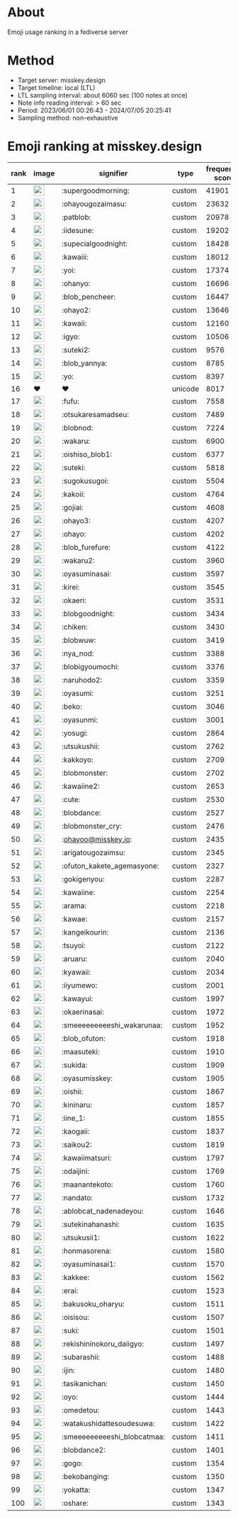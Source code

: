 # About
Emoji usage ranking in a fediverse server

# Method
- Target server: misskey.design
- Target timeline: local (LTL)
- LTL sampling interval: about 6060 sec (100 notes at once)
- Note info reading interval: > 60 sec
- Period: 2023/06/01 00:26:43 - 2024/07/05 20:25:41 
- Sampling method: non-exhaustive

# Emoji ranking at misskey.design

|rank|image|signifier|type|frequency score|
|----|----|----|----|----|
|1|<img height="24" src="https://misskey.design/emoji/supergoodmorning.webp">|:supergoodmorning:|custom|41901|
|2|<img height="24" src="https://misskey.design/emoji/ohayougozaimasu.webp">|:ohayougozaimasu:|custom|23632|
|3|<img height="24" src="https://misskey.design/emoji/patblob.webp">|:patblob:|custom|20978|
|4|<img height="24" src="https://misskey.design/emoji/iidesune.webp">|:iidesune:|custom|19202|
|5|<img height="24" src="https://misskey.design/emoji/supecialgoodnight.webp">|:supecialgoodnight:|custom|18428|
|6|<img height="24" src="https://misskey.design/emoji/kawaiii.webp">|:kawaiii:|custom|18012|
|7|<img height="24" src="https://misskey.design/emoji/yoi.webp">|:yoi:|custom|17374|
|8|<img height="24" src="https://misskey.design/emoji/ohanyo.webp">|:ohanyo:|custom|16696|
|9|<img height="24" src="https://misskey.design/emoji/blob_pencheer.webp">|:blob_pencheer:|custom|16447|
|10|<img height="24" src="https://misskey.design/emoji/ohayo2.webp">|:ohayo2:|custom|13646|
|11|<img height="24" src="https://misskey.design/emoji/kawaii.webp">|:kawaii:|custom|12160|
|12|<img height="24" src="https://misskey.design/emoji/igyo.webp">|:igyo:|custom|10506|
|13|<img height="24" src="https://misskey.design/emoji/suteki2.webp">|:suteki2:|custom|9576|
|14|<img height="24" src="https://misskey.design/emoji/blob_yannya.webp">|:blob_yannya:|custom|8785|
|15|<img height="24" src="https://misskey.design/emoji/yo.webp">|:yo:|custom|8397|
|16|❤|❤|unicode|8017|
|17|<img height="24" src="https://misskey.design/emoji/fufu.webp">|:fufu:|custom|7558|
|18|<img height="24" src="https://misskey.design/emoji/otsukaresamadseu.webp">|:otsukaresamadseu:|custom|7489|
|19|<img height="24" src="https://misskey.design/emoji/blobnod.webp">|:blobnod:|custom|7224|
|20|<img height="24" src="https://misskey.design/emoji/wakaru.webp">|:wakaru:|custom|6900|
|21|<img height="24" src="https://misskey.design/emoji/oishiso_blob1.webp">|:oishiso_blob1:|custom|6377|
|22|<img height="24" src="https://misskey.design/emoji/suteki.webp">|:suteki:|custom|5818|
|23|<img height="24" src="https://misskey.design/emoji/sugokusugoi.webp">|:sugokusugoi:|custom|5504|
|24|<img height="24" src="https://misskey.design/emoji/kakoii.webp">|:kakoii:|custom|4764|
|25|<img height="24" src="https://misskey.design/emoji/gojiai.webp">|:gojiai:|custom|4608|
|26|<img height="24" src="https://misskey.design/emoji/ohayo3.webp">|:ohayo3:|custom|4207|
|27|<img height="24" src="https://misskey.design/emoji/ohayo.webp">|:ohayo:|custom|4202|
|28|<img height="24" src="https://misskey.design/emoji/blob_furefure.webp">|:blob_furefure:|custom|4122|
|29|<img height="24" src="https://misskey.design/emoji/wakaru2.webp">|:wakaru2:|custom|3960|
|30|<img height="24" src="https://misskey.design/emoji/oyasuminasai.webp">|:oyasuminasai:|custom|3597|
|31|<img height="24" src="https://misskey.design/emoji/kirei.webp">|:kirei:|custom|3545|
|32|<img height="24" src="https://misskey.design/emoji/okaeri.webp">|:okaeri:|custom|3531|
|33|<img height="24" src="https://misskey.design/emoji/blobgoodnight.webp">|:blobgoodnight:|custom|3434|
|34|<img height="24" src="https://misskey.design/emoji/chiken.webp">|:chiken:|custom|3430|
|35|<img height="24" src="https://misskey.design/emoji/blobwuw.webp">|:blobwuw:|custom|3419|
|36|<img height="24" src="https://misskey.design/emoji/nya_nod.webp">|:nya_nod:|custom|3388|
|37|<img height="24" src="https://misskey.design/emoji/blobigyoumochi.webp">|:blobigyoumochi:|custom|3376|
|38|<img height="24" src="https://misskey.design/emoji/naruhodo2.webp">|:naruhodo2:|custom|3359|
|39|<img height="24" src="https://misskey.design/emoji/oyasumi.webp">|:oyasumi:|custom|3251|
|40|<img height="24" src="https://misskey.design/emoji/beko.webp">|:beko:|custom|3046|
|41|<img height="24" src="https://misskey.design/emoji/oyasunmi.webp">|:oyasunmi:|custom|3001|
|42|<img height="24" src="https://misskey.design/emoji/yosugi.webp">|:yosugi:|custom|2864|
|43|<img height="24" src="https://misskey.design/emoji/utsukushii.webp">|:utsukushii:|custom|2762|
|44|<img height="24" src="https://misskey.design/emoji/kakkoyo.webp">|:kakkoyo:|custom|2709|
|45|<img height="24" src="https://misskey.design/emoji/blobmonster.webp">|:blobmonster:|custom|2702|
|46|<img height="24" src="https://misskey.design/emoji/kawaiine2.webp">|:kawaiine2:|custom|2653|
|47|<img height="24" src="https://misskey.design/emoji/cute.webp">|:cute:|custom|2530|
|48|<img height="24" src="https://misskey.design/emoji/blobdance.webp">|:blobdance:|custom|2527|
|49|<img height="24" src="https://misskey.design/emoji/blobmonster_cry.webp">|:blobmonster_cry:|custom|2476|
|50|<img height="24" src="https://misskey.design/emoji/ohayoo.webp">|:ohayoo@misskey.io:|custom|2435|
|51|<img height="24" src="https://misskey.design/emoji/arigatougozaimsu.webp">|:arigatougozaimsu:|custom|2345|
|52|<img height="24" src="https://misskey.design/emoji/ofuton_kakete_agemasyone.webp">|:ofuton_kakete_agemasyone:|custom|2327|
|53|<img height="24" src="https://misskey.design/emoji/gokigenyou.webp">|:gokigenyou:|custom|2287|
|54|<img height="24" src="https://misskey.design/emoji/kawaiine.webp">|:kawaiine:|custom|2254|
|55|<img height="24" src="https://misskey.design/emoji/arama.webp">|:arama:|custom|2218|
|56|<img height="24" src="https://misskey.design/emoji/kawae.webp">|:kawae:|custom|2157|
|57|<img height="24" src="https://misskey.design/emoji/kangeikourin.webp">|:kangeikourin:|custom|2136|
|58|<img height="24" src="https://misskey.design/emoji/tsuyoi.webp">|:tsuyoi:|custom|2122|
|59|<img height="24" src="https://misskey.design/emoji/aruaru.webp">|:aruaru:|custom|2040|
|60|<img height="24" src="https://misskey.design/emoji/kyawaii.webp">|:kyawaii:|custom|2034|
|61|<img height="24" src="https://misskey.design/emoji/iiyumewo.webp">|:iiyumewo:|custom|2001|
|62|<img height="24" src="https://misskey.design/emoji/kawayui.webp">|:kawayui:|custom|1997|
|63|<img height="24" src="https://misskey.design/emoji/okaerinasai.webp">|:okaerinasai:|custom|1972|
|64|<img height="24" src="https://misskey.design/emoji/smeeeeeeeeeshi_wakarunaa.webp">|:smeeeeeeeeeshi_wakarunaa:|custom|1952|
|65|<img height="24" src="https://misskey.design/emoji/blob_ofuton.webp">|:blob_ofuton:|custom|1918|
|66|<img height="24" src="https://misskey.design/emoji/maasuteki.webp">|:maasuteki:|custom|1910|
|67|<img height="24" src="https://misskey.design/emoji/sukida.webp">|:sukida:|custom|1909|
|68|<img height="24" src="https://misskey.design/emoji/oyasumisskey.webp">|:oyasumisskey:|custom|1905|
|69|<img height="24" src="https://misskey.design/emoji/oishii.webp">|:oishii:|custom|1867|
|70|<img height="24" src="https://misskey.design/emoji/kininaru.webp">|:kininaru:|custom|1857|
|71|<img height="24" src="https://misskey.design/emoji/iine_1.webp">|:iine_1:|custom|1855|
|72|<img height="24" src="https://misskey.design/emoji/kaogaii.webp">|:kaogaii:|custom|1837|
|73|<img height="24" src="https://misskey.design/emoji/saikou2.webp">|:saikou2:|custom|1819|
|74|<img height="24" src="https://misskey.design/emoji/kawaiimatsuri.webp">|:kawaiimatsuri:|custom|1797|
|75|<img height="24" src="https://misskey.design/emoji/odaijini.webp">|:odaijini:|custom|1769|
|76|<img height="24" src="https://misskey.design/emoji/maanantekoto.webp">|:maanantekoto:|custom|1760|
|77|<img height="24" src="https://misskey.design/emoji/nandato.webp">|:nandato:|custom|1732|
|78|<img height="24" src="https://misskey.design/emoji/ablobcat_nadenadeyou.webp">|:ablobcat_nadenadeyou:|custom|1646|
|79|<img height="24" src="https://misskey.design/emoji/sutekinahanashi.webp">|:sutekinahanashi:|custom|1635|
|80|<img height="24" src="https://misskey.design/emoji/utsukusii1.webp">|:utsukusii1:|custom|1622|
|81|<img height="24" src="https://misskey.design/emoji/honmasorena.webp">|:honmasorena:|custom|1580|
|82|<img height="24" src="https://misskey.design/emoji/oyasuminasai1.webp">|:oyasuminasai1:|custom|1570|
|83|<img height="24" src="https://misskey.design/emoji/kakkee.webp">|:kakkee:|custom|1562|
|84|<img height="24" src="https://misskey.design/emoji/erai.webp">|:erai:|custom|1523|
|85|<img height="24" src="https://misskey.design/emoji/bakusoku_oharyu.webp">|:bakusoku_oharyu:|custom|1511|
|86|<img height="24" src="https://misskey.design/emoji/oisisou.webp">|:oisisou:|custom|1507|
|87|<img height="24" src="https://misskey.design/emoji/suki.webp">|:suki:|custom|1501|
|88|<img height="24" src="https://misskey.design/emoji/rekishininokoru_daiigyo.webp">|:rekishininokoru_daiigyo:|custom|1497|
|89|<img height="24" src="https://misskey.design/emoji/subarashii.webp">|:subarashii:|custom|1488|
|90|<img height="24" src="https://misskey.design/emoji/ijin.webp">|:ijin:|custom|1480|
|91|<img height="24" src="https://misskey.design/emoji/tasikanichan.webp">|:tasikanichan:|custom|1450|
|92|<img height="24" src="https://misskey.design/emoji/oyo.webp">|:oyo:|custom|1444|
|93|<img height="24" src="https://misskey.design/emoji/omedetou.webp">|:omedetou:|custom|1443|
|94|<img height="24" src="https://misskey.design/emoji/watakushidattesoudesuwa.webp">|:watakushidattesoudesuwa:|custom|1422|
|95|<img height="24" src="https://misskey.design/emoji/smeeeeeeeeeshi_blobcatmaa.webp">|:smeeeeeeeeeshi_blobcatmaa:|custom|1411|
|96|<img height="24" src="https://misskey.design/emoji/blobdance2.webp">|:blobdance2:|custom|1401|
|97|<img height="24" src="https://misskey.design/emoji/gogo.webp">|:gogo:|custom|1354|
|98|<img height="24" src="https://misskey.design/emoji/bekobanging.webp">|:bekobanging:|custom|1350|
|99|<img height="24" src="https://misskey.design/emoji/yokatta.webp">|:yokatta:|custom|1347|
|100|<img height="24" src="https://misskey.design/emoji/oshare.webp">|:oshare:|custom|1343|
